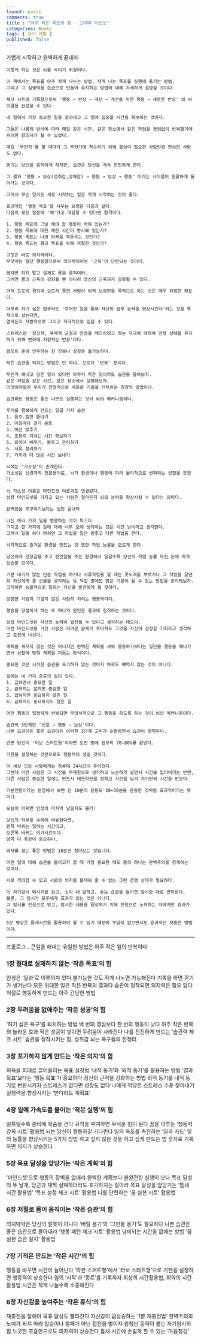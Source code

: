 ```yaml
---
layout: posts
comments: true
title : "아주 작은 목표의 힘 - 고다마 미쓰오"
categories: Books
tags: [ 자기 개발 ]
published: false
---
```


가볍게 시작하고 완벽하게 끝내라.

```text
이렇게 하는 것은 뇌를 속이기 위함이다.
```

```text
이 책에서는 목표를 아주 작게 나누는 방법, 작게 나눈 목표를 실행에 옮기는 방법,
그리고 그 실행력을 습관으로 만들어 유지하는 방법에 대해 자세하게 설명할 것이다.
```

```text
체크 시트에 기록함으로써 '행동 → 반성 → 개선 → 개선을 위한 행동 → 새로운 반성' 의 싸이클을 완성할 수 있다. 
```

```text
내 일에서 가장 중요한 일을 찾아내고 그 일에 집중할 시간을 확보하는 것이다.
```

```text
그들은 나름의 방식에 따라 매일 같은 시간, 같은 장소에서 같은 작업을 끊임없이 반복했기에 위대한 창조자가 될 수 있었다.
```

```text
매일 '무언가'를 할 때마다 그 무언가에 착수하기 위해 결심이 필요한 사람만큼 한심한 사람도 없다.
```

```text
동기는 당신을 움직이게 하지만, 습관은 당신을 계속 전진하게 한다.
```

```text
그 결과 '행동 → 보상(성취감,상쾌함) → 행동 → 보상 → 행동' 이라는 사이클이 원활하게 돌아가는 것이다.
```

```text
그래서 무슨 일이든 새로 시작하는 일은 작게 시작하는 것이 좋다.
```

```text
효과적인 '행동 목표'를 세우는 요령은 다음과 같다.
다음의 모든 질문에 '예'라고 대답할 수 있다면 합격이다.

1. 행동 목표에 그날 해야 할 행동이 적혀 있는가?
2. 행동 목표에 대한 제한 시간이 명시돼 있는가?
3. 행동 목표는 나의 의욕을 북돋우는 것인가?
4. 행동 목표는 결과 목표를 위해 적절한 것인가?
```

```text
그것은 바로 의지력이다.
무엇이든 일단 행동함으로써 의지력이라는 '근육'이 단련되는 것이다.
```

```text
생각만 하지 말고 실제로 몸을 움직여라.
그러면 몸의 근육이 강화될 뿐 아니라 정신의 근육까지 강화될 수 있다.
```

```text
아직 프로의 경지에 오르지 못한 사람이 외적 보상만을 목적으로 하는 것은 매우 위험한 태도다.
```

```text
아무리 하기 싫은 업무라도 '주어진 일을 통해 자신의 업무 능력을 향상시킨다'라는 것을 목적으로 삼는다면,
얼마든지 자발적으로 그리고 적극적으로 임할 수 있다.
```

```text
스트레스란 '정신적, 육체적 균형과 안정을 깨뜨리려고 하는 자극에 대하여 안정 상태를 유지하기 위해 변화에 저항하는 반응'이다.
```

```text
컴포트 존에 안주하는 한 진보나 성장은 불가능하다.
```

```text
작은 습관을 익히는 방법은 단 하나, 오로지 '반복' 뿐이다.
```

```text
무언가 해내고 싶은 일이 있다면 아무리 작은 일이라도 습관을 들여보자.
같은 작업을 같은 시간, 같은 장소에서 실행해보자.
이것이야말라 우리가 안정적으로 새로운 기술을 터득하는 최강의 방법이다.
```

```text
습관화된 행동은 좋든 나쁘든 실행하는 것이 뇌의 매커니즘이다.
```

```text
우리를 행복하게 만드는 일곱 가지 습관
1. 음주.흡연 줄이기
2. 아침마다 걷기 운동
3. 예산 맞추기
4. 조용히 지내는 시간 확보하기
5. 외국어 배우기, 블로그 관리하기
6. 서류 정리하기
7. 가족과 더 많은 시간 보내기
```

```text
뇌에는 '가소성'이 존재한다.
가소성은 신경과학 전문용어로, 뇌가 환경이나 행동에 따라 물리적으로 변화하는 성질을 뜻한다.
```

```text
뇌 가소성 이론은 마인드셋 이론과도 연결된다.
성장 마인드셋을 가지고 있는 사람은 얼마든지 뇌의 능력을 향상시킬 수 있다는 의미다.
```

```text
완벽함을 추구하기보다는 일단 끝내라
```

```text
나는 여러 가지 일을 병행하는 것이 특기다.
그리고 한 가지에 일에 대해 너무 오래 생각하는 것은 시간 낭비라고 생각한다.
그래서 일을 하다 막히면 그 작업을 일단 멈추고 다른 작업을 한다.
```

```text
시각적으로 즐거운 환경을 만드는 것 또한 작업 능률을 오르게 한다.
```

```text
당신에게 안정감을 주고 편안함을 주는 환경에서 일할수록 당신의 작업 능률 또한 눈에 띄게 상승할 것이다.
```

```text
기분 내키지 않는 단순 작업을 하거나 서류작업을 할 때는 콧노래를 부르거나 그 작업을 끝낸 뒤 자신에게 줄 선물을 생각하는 등 작업 중에도 밝은 기분이 될 수 있는 방법을 궁리해보자.
그리하면 능률적으로 일하는 자신을 발견하게 될 것이다.
```

```text
성공한 사람과 그렇지 않은 사람의 차이는 행동력이다.
```

```text
행동을 망설이게 하는 또 하나의 원인은 결과에 집착하는 것이다.
```

```text
성장 마인드셋은 자신의 능력이 발전될 수 있다고 생각하는 태도다.
이런 마인드셋을 가진 사람은 어려운 문제가 주어져도 그것을 자신이 성장할 기회라고 생각하고 도전에 나선다.
```

```text
계획을 세우지 않는 것은 아니지만 완벽한 계획을 세워 행동하기보다는 일단을 행동을 해나가면서 상황에 맞춰 계획을 다듬는 방식이다.
```

```text
중요한 것은 시작한 습관을 포기하지 않는 것이지 하루도 빼먹지 않는 것이 아니다.
```

```text
일에는 네 가지 종류의 일이 있다.
1. 급하면서 중요한 일
2. 급하지는 않지만 중요한 일
3. 급하지만 중요하지 않은 일
4. 급하지도 중요하지도 않은 일
```

```text
어떤 행동이 일정하게 반복되면 무의식적으로 그 행동을 하도록 하는 것이 뇌의 메커니즘이다.
```

```text
습관의 3단계란 '신호 → 행동 → 보상'이다.
나쁜 습관이든 좋은 습관이든 이러한 3단계 고리가 순환하면서 습관이 정착된다.
```

```text
반면 당신이 '터보 스타트형'이라면 오전 중에 업무의 70~80%를 끝낸다.
```

```text
기한을 설정하는 것만으로도 행동력이 생길 것이다.
```

```text
이 세상 모든 사람에게는 하루에 24시간이 주어진다.
그런데 어떤 사람은 그 시간을 무제한으로 생각하고 느슨하게 살면서 시간을 잃어버리는 반면,
다른 사람은 중요한 일에는 반드시 데드라인을 정하고 시간을 남겨 자기만의 시간을 만든다.
```

```text
기분전환이라는 관점에서 보면 단 10분의 운동도 20~30분을 운동한 것처럼 효과적이라는 뜻이다.
```

```text
오늘이 어쩌면 인생의 마지막 날일지도 몰라!
```

```text
당신의 하루를 수레에 비유한다면,
왼쪽 바퀴는 일하는 시간이고,
오른쪽 바퀴는 여가시간이다.
양쪽 다 똑같이 중요하다.
```

```text
과자를 끊는 좋은 방법은 10분만 참아보는 것입니다.
```

```text
어떤 일에 대해 습관을 들이고자 할 때 가장 중요한 태도 중의 하나는 완벽주의를 경계하는 것이다.
```

```text
서로 격려할 수 있고 서로의 의지를 불태워 줄 수 있는 그런 경쟁 상대가 필요하다.
```

```text
이 자기암시 메시지를 읽고, 소리 내 말하고, 듣는 습관을 들이면 암시한 대로 변화한다.
물론, 그 암시가 모두에게 효과가 있는 것은 아니다.
그 암시를 진심으로 믿고, 암시한 내용을 달성하기 위해 진정으로 노력하는 자에게만 효과가 있다.
```

```text
5분 명상은 틈새시간을 활용하여 할 수 있기 때문에 부담이 없으면서도 효과적인 재충전 방법이다.
```

---

프롤로그 _ 큰일을 해내는 유일한 방법은 아주 작은 일의 반복이다

### 1장 절대로 실패하지 않는 ‘작은 목표’의 힘

인생은 ‘일과’로 이루어져 있다
불가능한 것도 작게 나누면 가능해진다
기록을 하면 끈기가 생겨난다
모든 위대한 일은 작은 반복의 결과다
습관이 정착되면 의지력은 필요 없다
저절로 행동하게 만드는 아주 간단한 방법

### 2장 두려움을 없애주는 ‘작은 성공’의 힘

‘하기 싫은 욕구’를 퇴치하는 방법
백 번의 결심보다 한 번의 행동이 낫다
아주 작은 반복의 놀라운 효과
작은 성공이 쌓이면 두려움이 사라진다
나를 전진하게 만드는 ‘습관력 체크 시트’
습관을 정착시키는 힘, 성취감
뇌는 욕구들의 전쟁터

### 3장 포기하지 않게 만드는 ‘작은 의지’의 힘

의욕을 최대로 끌어올리는 목표 설정법
‘내적 동기’와 ‘외적 동기’를 활용하는 방법
‘결과 목표’보다는 ‘행동 목표’가 중요하다
정신의 근력을 강화하는 방법
외적 동기를 내적 동기로 변환시키자
스트레스가 없다면 성장도 없다
나에게 적당한 스트레스 수준 찾아내기
실행력을 향상시키는 ‘만다라트 계획표’

### 4장 일에 가속도를 붙이는 ‘작은 실행’의 힘

일류일수록 준비에 목숨을 건다
규칙을 부여하면 무서운 힘이 된다
꿈을 이루는 ‘행동력 강화 시트’ 활용법
뇌는 당신이 행동하길 기다린다
일의 속도를 촉진하는 ‘일과 카드’
일의 능률을 향상시키는 5가지 방법
하고 싶지 않은 것을 하고 싶게 만드는 법
숫자로 기록하면 의지가 상승한다

### 5장 목표 달성을 앞당기는 ‘작은 계획’의 힘

‘마인드셋’으로 행동의 장벽을 없애라
완벽한 계획보다 불완전한 실행이 낫다
목표 달성의 두 날개, 당근과 채찍
실패하더라도 포기하지는 말아라
목표 달성을 앞당기는 ‘틈새 시간 활용법’
‘목표 설정 체크 시트’ 활용법
나를 단련하는 ‘꿈 실현 시트’ 활용법

### 6장 저절로 몸이 움직이는 ‘작은 습관’의 힘

의지박약은 당신의 잘못이 아니다
‘버릴 용기’와 ‘그만둘 용기’도 필요하다
나쁜 습관은 좋은 습관으로 몰아내라
‘행동 패턴 체크 시트’ 활용법
낭비되는 시간을 없애는 방법
‘꿈 실현 습관 일지’ 활용법

### 7장 기적은 만드는 ‘작은 시간’의 힘

행동을 바꾸면 시간이 늘어난다
‘막판 스퍼트형’에서 ‘터보 스타트형’으로
기한을 설정하면 행동력이 상승한다
일의 ‘시작’과 ‘종료’를 기록하자
최상의 시간활용법, 최악의 시간활용법
시간은 작게 나눌수록 소중해진다

### 8장 자신감을 높여주는 ‘작은 휴식’의 힘

재충전을 잘해야 목표 달성도 빨라진다
자신감이 급상승하는 ‘1분 재충전법’
완벽주의의 노예가 되지 마라
압승이나 참패가 아닌 접전을 벌이자
엄청난 동력이 붙는 자기암시의 힘
느긋한 호흡만으로도 의지력이 상승한다
틈새 시간에 손쉽게 할 수 있는 ‘마음챙김’
